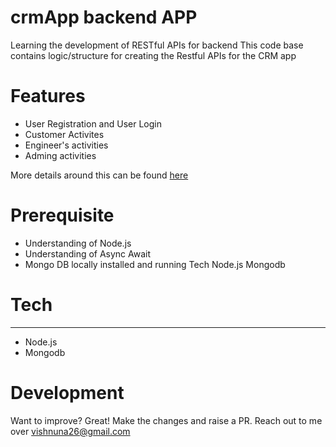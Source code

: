 # crmApp backend APP

Learning the development of RESTful APIs for backend
This code base contains logic/structure for creating the Restful APIs for the CRM app

# Features
* User Registration and User Login
* Customer Activites
*  Engineer's activities
* Adming activities
 
More details around this can be found [here](https://docs.google.com/document/d/1D7zL2m2RzLKDbffHKtJHOnYd-bfN2ENcXppfOO_BNzQ/edit?usp=sharing)

# Prerequisite
* Understanding of Node.js
* Understanding of Async Await
* Mongo DB locally installed and running
Tech
Node.js
Mongodb

# Tech
***
* Node.js
* Mongodb

# Development
Want to improve? Great! Make the changes and raise a PR. Reach out to me over vishnuna26@gmail.com
